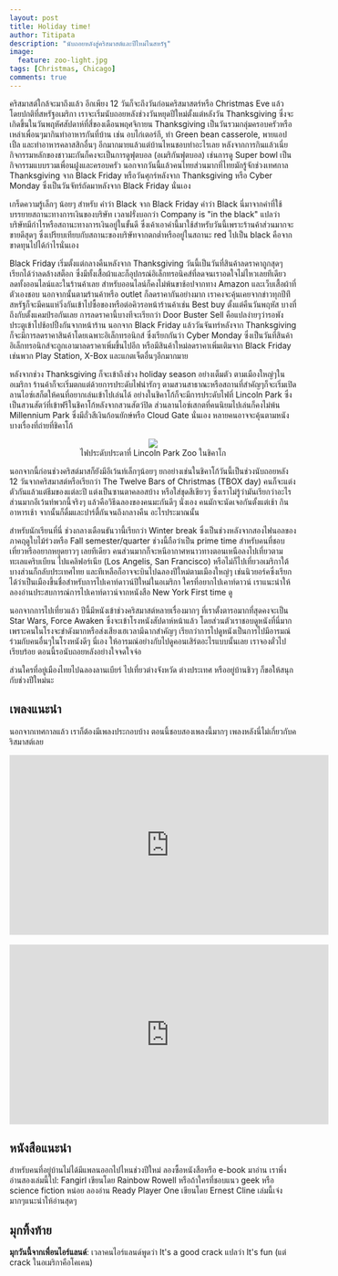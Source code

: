 ```yaml
---
layout: post
title: Holiday time!
author: Titipata
description: "นับถอยหลังสู่คริสมาสต์และปีใหม่ในสหรัฐ"
image:
  feature: zoo-light.jpg
tags: [Christmas, Chicago]
comments: true
---
```


คริสมาสต์ใกล้จะมาถึงแล้ว อีกเพียง 12 วันก็จะถึงวันก่อนคริสมาสตร์หรือ Christmas Eve แล้ว โดยปกติที่สหรัฐอเมริกา เราจะเริ่มนับถอยหลังช่วงวันหยุดปีใหม่ตั้งแต่หลังวัน Thanksgiving ซึ่งจะเกิดขึ้นในวันพฤหัศสัปดาห์ที่สี่ของเดือนพฤศจิกายน
Thanksgiving เป็นวันรวมกลุ่มครอบครัวหรือเหล่าเพื่อนๆมากินทำอาหารกันที่บ้าน เช่น อบไก่เตอร์กี, ทำ Green bean casserole, พายแอปเปิ้ล และทำอาหารคลาสสิกอื่นๆ อีกมากมายแล้วแต่บ้านไหนชอบทำอะไรเลย หลังจากการกินแล้วเนี่ย กิจกรรมหลักของชาวมะกันก็คงจะเป็นการดูฟุตบอล (อเมริกันฟุตบอล) เช่นการดู Super bowl เป็นกิจกรรมแบบรวมเพื่อนฝูงและครอบครัว นอกจากวันนี้แล้วคนไทยส่วนมากที่ไทยมักรู้จักช่วงเทศกาล Thanksgiving จาก Black Friday หรือวันศุกร์หลังจาก Thanksgiving หรือ Cyber Monday ซึ่งเป็นวันจัทร์ถัดมาหลังจาก Black Friday นั่นเอง

เกร็ดความรู้เล็กๆ น้อยๆ สำหรับ คำว่า Black จาก Black Friday คำว่า Black นี่มาจากคำที่ใช้บรรยายสถานะทางการเงินของบริษัท เวลาฝรั่งบอกว่า Company is "in the black" แปลว่าบริษัทมีกำไรหรือสถานะทางการเงินอยู่ในขั้นดี ซึ่งเค้าเอาคำนี้มาใช้สำหรับวันนี้เพราะร้านค้าส่วนมากจะขายดีสุดๆ ซึ่งเปรียบเทียบกับสถานะของบริษัทจากตกต่ำหรืออยู่ในสถานะ red ไปเป็น black คือจากขาดทุนไปได้กำไรนั่นเอง


Black Friday เริ่มตั้งแต่กลางคืนหลังจาก Thanksgiving วันนี้เป็นวันที่สินค้าลดราคาถูกสุดๆ เรียกได้ว่าลดล้างสต็อก ซึ่งมีทั้งเสื้อผ้าและก็อุปกรณ์อิเล็กทรอนิคส์ที่ลดจนเราอดใจไม่ไหวเลยทีเดียว ลดทั้งออนไลน์และในร้านค้าเลย สำหรับออนไลน์ก็คงไม่พ้นขาช้อปจากทาง Amazon และเว็บเสื้อผ้าที่ตัวเองชอบ นอกจากนั้นตามร้านค้าหรือ outlet ก็ลดราคากันอย่างมาก  เราคงจะคุ้นเคยจากข่าวทุกปีท่ีสหรัฐก็จะมีคนแห่วิ่งกันเข้าไปซื้อของหรือต่อคิวรอหน้าร้านค้าเช่น Best buy ตั้งแต่คืนวันพฤหัส บางที่ถึงกับตั้งแคมป์รอกันเลย การลดราคานี้บางทีจะเรียกว่า Door Buster Sell คือแปลง่ายๆว่ารอพังประตูเข้าไปช้อปปิ้งกันจากหน้าร้าน  นอกจาก Black Friday แล้ววันจันทร์หลังจาก Thanksgiving ก็จะมีการลดราคาสินค้าโดยเฉพาะอิเล็กทรอนิกส์ ซึ่งเรียกกันว่า Cyber Monday ซึ่งเป็นวันที่สินค้าอิเล็กทรอนิกส์จะถูกเอามาลดราคาเพิ่มขึ้นไปอีก หรือมีสินค้าใหม่ลดราคาเพิ่มเติมจาก Black Friday เช่นพวก Play Station, X-Box และแกตเจ็ตอื่นๆอีกมากมาย


หลังจากช่วง Thanksgiving ก็จะเข้าถึงช่วง holiday season อย่างเต็มตัว ตามเมืองใหญ่ๆในอเมริกา ร้านค้าก็จะเริ่มตกแต่ด้วยการประดับไฟน่ารักๆ ตามสวนสาธาณะหรือสถานที่สำคัญๆก็จะเริ่มเปิดลานไอซ์เสก็ตให้คนที่อยากเล่นเข้าไปเล่นได้ อย่างในชิคาโก้ก็จะมีการประดับไฟที่ Lincoln Park ซึ่งเป็นสวนสัตว์ที่เข้าฟรีในชิคาโก้หลังจากสวนสัตว์ปิด ส่วนลานไอซ์เสกตที่คนนิยมไปเล่นก็คงไม่พ้น Millennium Park ซึ่งมีถั่วสีเงินก้อนยักษ์หรือ Cloud Gate นั่นเอง หลายคนอาจจะคุ้นตามหนังบางเรื่องที่ถ่ายที่ชิคาโก้

<figure><center>
  <img src="http://www.lpzoo.org/sites/default/files/images/events/zlpromo_southlawn670.jpg" data-action="zoom"/>

  <figcaption>
    <a title="ไฟประดับประดาที่ Lincoln Park Zoo ในชิคาโก้">
      ไฟประดับประดาที่ Lincoln Park Zoo ในชิคาโก
    </a>
  </figcaption>
</center></figure>

นอกจากนี้ก่อนช่วงคริสต์มาสก็ยังมีอีเว้นท์เล็กๆน้อยๆ ยกอย่างเช่นในชิคาโก้วันนี้เป็นช่วงนับถอยหลัง 12 วันจากคริสมาสต์หรือเรียกว่า The Twelve Bars of Christmas (TBOX day) คนก็จะแต่งตัวกันแล้วแต่ธีมของแต่ละปี แต่งเป็นซานตาคลอสบ้าง หรือใส่ชุดสีเขียวๆ ซึ่งเราไม่รู้ว่ามันเรียกว่าอะไร ส่วนมากอีเว้นท์พวกนี้จริงๆ แล้วคือวิธีฉลองของคนมะกันดีๆ นั่งเอง คนมักจะนัดเจอกันตั้งแต่เช้า กินอาหารเช้า จากนั้นก็ดื่มและปาร์ตี้กันจนถึงกลางคืน อะไรประมาณนั้น


สำหรับนักเรียนที่นี่ ช่วงกลางเดือนธันวานี้เรียกว่า Winter break ซึ่งเป็นช่วงหลังจากสองไฟนอลของภาคฤดูใบไม้ร่วงหรือ Fall semester/quarter ช่วงนี้ถือว่าเป็น prime time สำหรับคนที่ชอบเที่ยวหรืออยากหยุดยาวๆ เลยทีเดียว คนส่วนมากก็จะหนีอากาศหนาวทางตอนเหนือลงไปเที่ยวตามทะเลแคริบเบียน ไปแคลิฟอร์เนีย (Los Angelis, San Francisco) หรือไม่ก็ไปเที่ยวอเมริกาใต้ บางส่วนก็กลับประเทศไทย และทีเหลือก็อาจจะบินไปฉลองปีใหม่ตามเมืองใหญ่ๆ เช่นนิวยอร์คซึ่งเรียกได้ว่าเป็นเมืองขึ้นชื่อสำหรับการไปเคาท์ดาวน์ปีใหม่ในอเมริกา ใครที่อยากไปเคาท์ดาวน์ เราแนะนำให้ลองอ่านประสบการณ์การไปเคาท์ดาวน์จากหนังสือ New York First time ดู


นอกจากการไปเที่ยวแล้ว ปีนี้มีหนังเข้าช่วงคริสมาสต์หลายเรื่องมากๆ ที่เราตั้งตารอมากที่สุดคงจะเป็น Star Wars, Force Awaken ซึ่งจะเข้าโรงหนังสัปดาห์หน้าแล้ว โดยส่วนตัวเราชอบดูหนังที่นี่มาก เพราะคนในโรงจะขำดังมากหรือส่งเสียงเฮเวลามีฉากสำคัญๆ เรียกว่าการไปดูหนังเป็นการไปมีอารมณ์ร่วมกับคนอื่นๆในโรงหนังดีๆ นี่เอง ให้อารมณ์อย่างกับไปดูคอนเสิร์ตอะไรแบบนั้นเลย เราจองตั๋วไปเรียบร้อย ตอนนี้รอนับถอยหลังอย่างใจจดใจจ่อ

ส่วนใครที่อยู่เมืองไทยไปฉลองลานเบียร์ ไปเที่ยวต่างจังหวัด ต่างประเทศ หรืออยู่บ้านชิวๆ ก็ขอให้สนุกกับช่วงปีใหม่นะ


## เพลงแนะนำ

นอกจากเทศกาลแล้ว เราก็ต้องมีเพลงประกอบบ้าง ตอนนี้ชอบสองเพลงนี้มากๆ เพลงหลังนี่ไม่เกี่ยวกับคริสมาสต์เลย

<iframe width="560" height="315" src="https://www.youtube.com/embed/z1rYmzQ8C9Q" frameborder="0" allowfullscreen></iframe>
<br><br>
<iframe width="560" height="315" src="https://www.youtube.com/embed/ZCL-MraDbaI" frameborder="0" allowfullscreen></iframe>


## หนังสือแนะนำ

สำหรับคนที่อยู่บ้านไม่ได้มีแพลนออกไปไหนช่วงปีใหม่ ลองซื้อหนังสือหรือ e-book มาอ่าน เราพึ่งอ่านสองเล่มนี้ไป: Fangirl เขียนโดย Rainbow Rowell หรือถ้าใครที่ชอบแนว geek หรือ science fiction หน่อย ลองอ่าน Ready Player One เขียนโดย Ernest Cline เล่มนี้เจ๋งมากๆแนะนำให้อ่านสุดๆ


## มุกทิ้งท้าย

<b>มุกวันนี้จากเพื่อนไอร์แลนด์</b>: เวลาคนไอร์แลนด์พูดว่า It's a good crack แปลว่า It's fun (แต่ crack ในอเมริกาคือโคเคน)
